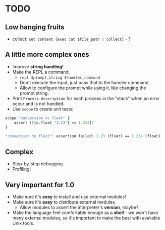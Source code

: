 # TODO

## Low hanging fruits

* collect: `set content [exec cat $file_path | collect]` - ?

## A little more complex ones

* Improve **string handling**!
* Make the REPL a command.
    * `repl $prompt_string $handler_command`
    * Don't execute the input, just pass that to the handler command.
    * Allow to configure the prompt while using it, like changing the
      prompt string.
* Print `Process.description` for each process in the "stack" when an
  error occur and is not handled.
* Use `scope` to create unit tests:

```tcl
scope "conversion to float" {
    assert ([to.float "1.23"] == 1.234])
}

"conversion to float": assertion failed: 1.23 (float) == 1.234 (float)
```

## Complex

* Step-by-step debugging.
* Profiling!

## Very important for 1.0

* Make sure it's **easy** to install and use external modules!
* Make sure it's **easy** to distribute external modules.
    * Allow modules to assert the interpreter's **version**, maybe?
* Make the language feel comfortable enough as a **shell** - we won't have
  many external modules, so it's important to make the best with available
  Unix tools.
